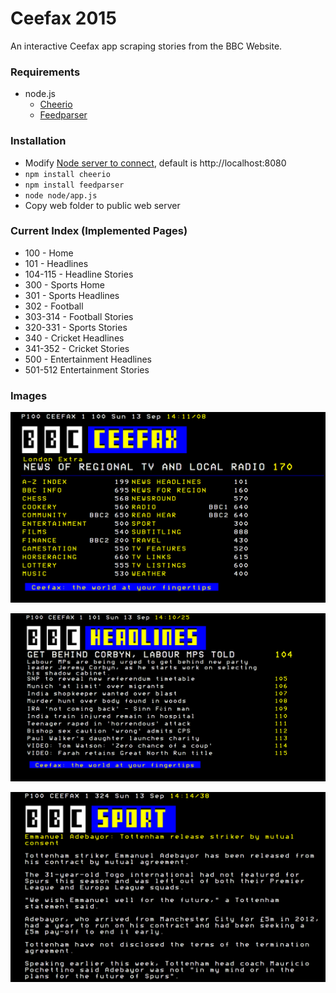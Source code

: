 # Ceefax 2015
An interactive Ceefax app scraping stories from the BBC Website.

### Requirements
* node.js
  * [Cheerio](https://github.com/cheeriojs/cheerio)
  * [Feedparser](https://github.com/danmactough/node-feedparser)

### Installation
* Modify [Node server to connect](clock.js#L163), default is http://localhost:8080
* ``` npm install cheerio ```
* ```npm install feedparser```
* ```node node/app.js```
* Copy web folder to public web server

### Current Index (Implemented Pages)
* 100 - Home
* 101 - Headlines
* 104-115 - Headline Stories
* 300 - Sports Home
* 301 - Sports Headlines
* 302 - Football
* 303-314 - Football Stories
* 320-331 - Sports Stories
* 340 - Cricket Headlines
* 341-352 - Cricket Stories
* 500 - Entertainment Headlines
* 501-512 Entertainment Stories

### Images
![home](img/home.png "")

![headlines](img/headlines.png "")

![sport](img/sport.png "")
